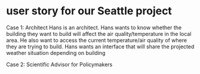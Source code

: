 # user story for our Seattle project

Case 1: Architect
Hans is an architect. Hans wants to know whether the building they want to build will affect the air quality/temperature in the local area. He also want to access the current temperature/air quality of where they are trying to build. Hans wants an interface that will share the projected weather situation depending on building 

Case 2: Scientific Advisor for Policymakers
